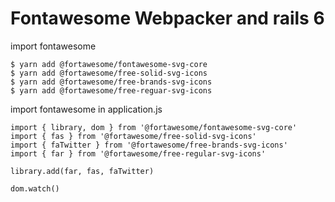 # Fontawesome Webpacker and rails 6

import fontawesome

```
$ yarn add @fortawesome/fontawesome-svg-core
$ yarn add @fortawesome/free-solid-svg-icons
$ yarn add @fortawesome/free-brands-svg-icons
$ yarn add @fortawesome/free-reguar-svg-icons
```

import fontawesome in application.js

```
import { library, dom } from '@fortawesome/fontawesome-svg-core'
import { fas } from '@fortawesome/free-solid-svg-icons'
import { faTwitter } from '@fortawesome/free-brands-svg-icons'
import { far } from '@fortawesome/free-regular-svg-icons'

library.add(far, fas, faTwitter)

dom.watch()
```
